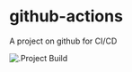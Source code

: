 # github-actions
A project on github for CI/CD

![.Project Build](https://github.com/nilaybhima/github-actions/workflows/github-actions-ci/badge.svg)
